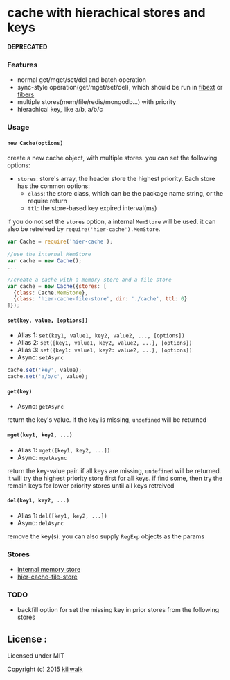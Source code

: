cache with hierachical stores and keys
=================================

**DEPRECATED**

### Features

* normal get/mget/set/del and batch operation
* sync-style operation(get/mget/set/del), which should be run in [fibext](https://www.npmjs.com/package/fibext) or [fibers](https://www.npmjs.com/package/fibers)
* multiple stores(mem/file/redis/mongodb...) with priority
* hierachical key, like a/b, a/b/c


### Usage

#### `new Cache(options)`

create a new cache object, with multiple stores. you can set the following options:

* `stores`: store's array, the header store the highest priority. Each store has the common options:
    * `class`: the store class, which can be the package name string, or the require return
    * `ttl`: the store-based key expired interval(ms)

if you do not set the `stores` option, a internal `MemStore` will be used. it can also be retreived by `require('hier-cache').MemStore`.

```js
var Cache = require('hier-cache');

//use the internal MemStore
var cache = new Cache();
...

//create a cache with a memory store and a file store
var cache = new Cache({stores: [
  {class: Cache.MemStore},
  {class: 'hier-cache-file-store', dir: './cache', ttl: 0}
]});

```

#### `set(key, value, [options])` 

* Alias 1: `set(key1, value1, key2, value2, ..., [options])` 
* Alias 2: `set([key1, value1, key2, value2, ...], [options])` 
* Alias 3: `set({key1: value1, key2: value2, ...}, [options])` 
* Async: `setAsync`

```js
cache.set('key', value);
cache.set('a/b/c', value);
```

#### `get(key)` 

* Async: `getAsync` 

return the key's value. if the key is missing, `undefined` will be returned

#### `mget(key1, key2, ...)` 

* Alias 1: `mget([key1, key2, ...])` 
* Async: `mgetAsync`

return the key-value pair. if all keys are missing, `undefined` will be returned. 
it will try the highest priority store first for all keys. if find some, then try the remain keys for lower priority stores until all keys retreived

#### `del(key1, key2, ...)` 

* Alias 1: `del([key1, key2, ...])` 
* Async: `delAsync` 

remove the key(s). you can also supply `RegExp` objects as the params

### Stores

* [internal memory store](#Usage)
* [hier-cache-file-store](https://www.npmjs.com/package/hier-cache-file-store)

### TODO

* backfill option for set the missing key in prior stores from the following stores

## License :

Licensed under MIT

Copyright (c) 2015 [kiliwalk](https://github.com/kiliwalk)
